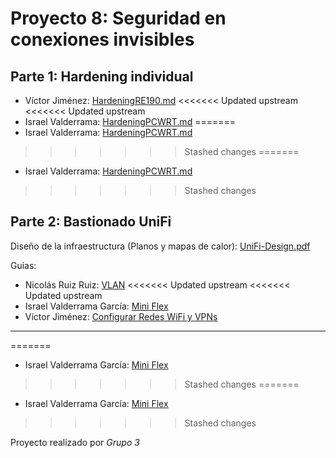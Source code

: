 # Proyecto 8: Seguridad en conexiones invisibles

## Parte 1: Hardening individual

- Víctor Jiménez: [HardeningRE190.md](./Victor/HardeningRE190.md)
<<<<<<< Updated upstream
<<<<<<< Updated upstream
- Israel Valderrama: [HardeningPCWRT.md](./Israel/Individual/HardeningPCWRT.md)
=======
- Israel  Valderrama: [HardeningPCWRT.md](./Israel/HardeningPCWRT.md)
>>>>>>> Stashed changes
=======
- Israel  Valderrama: [HardeningPCWRT.md](./Israel/HardeningPCWRT.md)
>>>>>>> Stashed changes

## Parte 2: Bastionado UniFi

Diseño de la infraestructura (Planos y mapas de calor): [UniFi-Design.pdf](UniFi-Design.pdf)

Guias:

- Nicolás Ruiz Ruiz: [VLAN](./ñop)
<<<<<<< Updated upstream
<<<<<<< Updated upstream
- Israel Valderrama García: [Mini Flex](./Israel/Grupal/Mini-Flex.md)
- Víctor Jiménez: [Configurar Redes WiFi y VPNs](https://app.tango.us/app/workflow/Setting-Up-UniFi-WiFi-and-VPN-Network-8fe7386bf1b148c0bee9708b3ad0941d)

---
=======
- Israel Valderrama García: [Mini Flex](https://)
>>>>>>> Stashed changes
=======
- Israel Valderrama García: [Mini Flex](https://)
>>>>>>> Stashed changes

Proyecto realizado por _Grupo 3_
